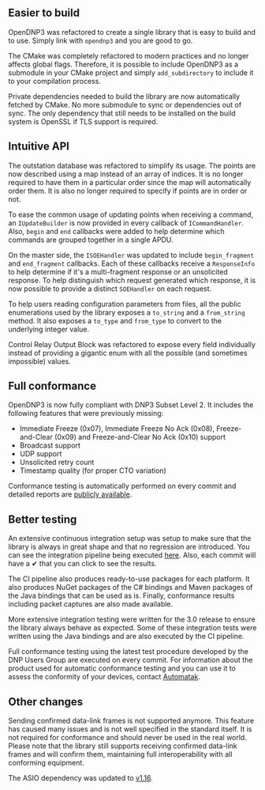 ## Easier to build

OpenDNP3 was refactored to create a single library that is easy to build and to
use. Simply link with `opendnp3` and you are good to go. 

The CMake was completely refactored to modern practices and no longer affects
global flags. Therefore, it is possible to include OpenDNP3 as a submodule in
your CMake project and simply `add_subdirectory` to include it to your
compilation process.

Private dependencies needed to build the library are now automatically fetched
by CMake. No more submodule to sync or dependencies out of sync. The only
dependency that still needs to be installed on the build system is OpenSSL if
TLS support is required.

## Intuitive API

The outstation database was refactored to simplify its usage. The points are now
described using a map instead of an array of indices. It is no longer required
to have them in a particular order since the map will automatically order them.
It is also no longer required to specify if points are in order or not.

To ease the common usage of updating points when receiving a command, an
`IUpdateBuilder` is now provided in every callback of `ICommandHandler`. Also,
`begin` and `end` callbacks were added to help determine which commands are
grouped together in a single APDU.

On the master side, the `ISOEHandler` was updated to include `begin_fragment`
and `end_fragment` callbacks. Each of these callbacks receive a `ResponseInfo`
to help determine if it's a multi-fragment response or an unsolicited response.
To help distinguish which request generated which response, it is now possible
to provide a distinct `SOEHandler` on each request.

To help users reading configuration parameters from files, all the public
enumerations used by the library exposes a `to_string` and a `from_string`
method. It also exposes a `to_type` and `from_type` to convert to the underlying
integer value.

Control Relay Output Block was refactored to expose every field individually
instead of providing a gigantic enum with all the possible (and sometimes
impossible) values.

## Full conformance

OpenDNP3 is now fully compliant with DNP3 Subset Level 2. It includes the
following features that were previously missing:

- Immediate Freeze (0x07), Immediate Freeze No Ack (0x08), Freeze-and-Clear
  (0x09) and Freeze-and-Clear No Ack (0x10) support
- Broadcast support
- UDP support
- Unsolicited retry count
- Timestamp quality (for proper CTO variation)

Conformance testing is automatically performed on every commit and detailed
reports are [publicly available](https://dnp3.github.io/conformance/report.html).

## Better testing

An extensive continuous integration setup was setup to make sure that the
library is always in great shape and that no regression are introduced. You can
see the integration pipeline being executed
[here](https://github.com/dnp3/opendnp3/actions). Also, each commit will have a
✔ that you can click to see the results.

The CI pipeline also produces ready-to-use packages for each platform. It also
produces NuGet packages of the C# bindings and Maven packages of the Java
bindings that can be used as is. Finally, conformance results including packet
captures are also made available.

More extensive integration testing were written for the 3.0 release to ensure
the library always behave as expected. Some of these integration tests were
written using the Java bindings and are also executed by the CI pipeline.

Full conformance testing using the latest test procedure developed by the DNP
Users Group are executed on every commit. For information about the product used
for automatic conformance testing and you can use it to assess the conformity of
your devices, contact [Automatak](https://www.automatak.com/).

## Other changes

Sending confirmed data-link frames is not supported anymore. This feature has
caused many issues and is not well specified in the standard itself. It is not
required for conformance and should never be used in the real world. Please note
that the library still supports receiving confirmed data-link frames and will
confirm them, maintaining full interoperability with all conforming equipment.

The ASIO dependency was updated to
[v1.16](https://github.com/chriskohlhoff/asio/releases/tag/asio-1-16-0).
